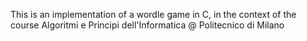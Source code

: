 This is an implementation of a wordle game in C, in the context of the course Algoritmi e Principi dell'Informatica @ Politecnico di Milano
